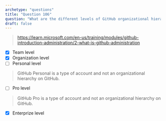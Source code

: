 ```yaml
---
archetype: "questions"
title: "Question 106"
question: "What are the different levels of GitHub organizational hierarchy?  (Choose three.)"
draft: false
---
```


> https://learn.microsoft.com/en-us/training/modules/github-introduction-administration/2-what-is-github-administration
- [x] Team level
- [x] Organization level
- [ ] Personal level
> GitHub Personal is a type of account and not an organizational hierarchy on GitHub.
- [ ] Pro level
> GitHub Pro is a type of account and not an organizational hierarchy on GitHub.
- [x] Enterprize level
